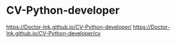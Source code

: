 # CV-Python-developer
https://Doctor-Ink.github.io/CV-Python-developer/
https://Doctor-Ink.github.io/CV-Python-developer/cv
